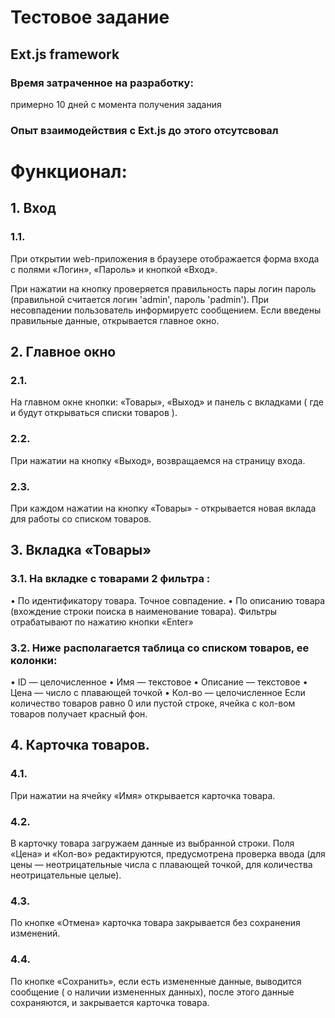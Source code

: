 # Тестовое задание
## Ext.js framework 
### Время затраченное на разработку:
примерно 10 дней с момента получения задания 
### Опыт взаимодействия с Ext.js до этого отсутсвовал

# Функционал: 


## 1. Вход

### 1.1.  
При открытии web-приложения в браузере отображается форма входа с полями «Логин», «Пароль» и кнопкой «Вход».

При нажатии на кнопку проверяется правильность пары логин пароль (правильной считается логин 'admin', пароль 'padmin'). При несовпадении пользователь информируетс сообщением.  Если введены правильные данные, открывается главное окно.


## 2. Главное окно

### 2.1. 
На главном окне кнопки: «Товары», «Выход» и панель с вкладками ( где и будут открываться списки товаров ).

### 2.2. 
При нажатии на кнопку «Выход», возвращаемся на страницу входа.

### 2.3. 
При каждом нажатии на кнопку «Товары» - открывается новая вклада для работы со списком товаров.


## 3. Вкладка «Товары»

### 3.1.  На вкладке с товарами 2 фильтра :
•	По идентификатору товара. Точное совпадение.
•	По описанию товара (вхождение строки поиска в наименование товара).
Фильтры отрабатывают по нажатию кнопки «Enter»

### 3.2. Ниже располагается таблица со списком товаров, ее колонки:
•	ID — целочисленное
•	Имя — текстовое
•	Описание — текстовое 
•	Цена — число с плавающей точкой
•	Кол-во — целочисленное
Если количество товаров равно 0 или пустой строке, ячейка с кол-вом товаров получает красный фон.


## 4. Карточка товаров.

### 4.1. 
При нажатии на ячейку «Имя» открывается карточка товара.

### 4.2. 
В карточку товара загружаем данные из выбранной строки. Поля «Цена» и «Кол-во» редактируются, предусмотрена проверка ввода (для цены — неотрицательные числа с плавающей точкой, для количества неотрицательные целые).

### 4.3. 
По кнопке «Отмена» карточка товара закрывается без сохранения изменений.

### 4.4. 
По кнопке «Сохранить», если есть измененные данные, выводится сообщение ( о наличии измененных данных), после этого данные сохраняются, и закрывается карточка товара.